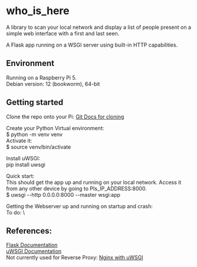 # who_is_here
A library to scan your local network and display a list of people present on a simple web interface with a first and last seen. 

A Flask app running on a WSGI server using built-in HTTP capabilities.  

## Environment
Running on a Raspberry Pi 5.  \
Debian version: 12 (bookworm), 64-bit

## Getting started

Clone the repo onto your Pi: [Git Docs for cloning](https://docs.github.com/en/repositories/creating-and-managing-repositories/cloning-a-repository)

Create your Python Virtual environment: \
$ python -m venv venv \
Activate it: \
$ source venv/bin/activate 

Install uWSGI: \
pip install uwsgi 

Quick start: \
This should get the app up and running on your local network. Access it from any other device by going to PIs_IP_ADDRESS:8000. \
$ uwsgi --http 0.0.0.0:8000 --master wsgi:app 

Getting the Webserver up and running on startup and crash: \
To do: \





## References:

[Flask Documentation](https://flask.palletsprojects.com/en/stable/) \
[uWSGI Documentation](https://flask.palletsprojects.com/en/stable/deploying/uwsgi/) \
Not currently used for Reverse Proxy: [Nginx with uWSGI](https://uwsgi-docs.readthedocs.io/en/latest/Nginx.html)
